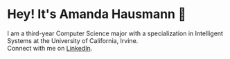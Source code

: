 # Hey! It's Amanda Hausmann :white_heart:
I am a third-year Computer Science major with a specialization in Intelligent Systems at the University of California, Irvine. <br>
Connect with me on [LinkedIn](https://www.linkedin.com/in/amandahaus).
